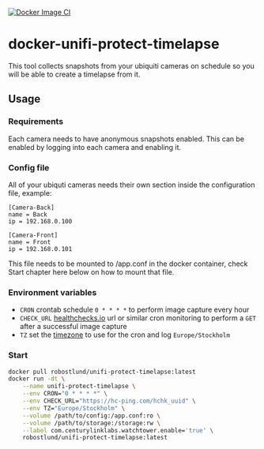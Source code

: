 [![Docker Image CI](https://github.com/robinostlund/docker-unifi-protect-timelapse/actions/workflows/docker-build.yaml/badge.svg)](https://github.com/robinostlund/docker-unifi-protect-timelapse/actions/workflows/docker-build.yaml)

# docker-unifi-protect-timelapse
This tool collects snapshots from your ubiquiti cameras on schedule so you will be able to create a timelapse from it.

## Usage

### Requirements
Each camera needs to have anonymous snapshots enabled. This can be enabled by logging into each camera and enabling it.

### Config file
All of your ubiquti cameras needs their own section inside the configuration file, example:
```
[Camera-Back]
name = Back
ip = 192.168.0.100

[Camera-Front]
name = Front
ip = 192.168.0.101
```
This file needs to be mounted to /app.conf in the docker container, check Start chapter here below on how to mount that file.

### Environment variables
* `CRON` crontab schedule `0 * * * *` to perform image capture every hour
* `CHECK_URL` [healthchecks.io](https://healthchecks.io) url or similar cron monitoring to perform a `GET` after a successful image capture
* `TZ` set the [timezone](https://en.wikipedia.org/wiki/List_of_tz_database_time_zones) to use for the cron and log `Europe/Stockholm`

### Start
```sh
docker pull robostlund/unifi-protect-timelapse:latest
docker run -dt \
    --name unifi-protect-timelapse \
    --env CRON="0 * * * *" \
    --env CHECK_URL="https://hc-ping.com/hchk_uuid" \
    --env TZ="Europe/Stockholm" \
    --volume /path/to/config:/app.conf:ro \
    --volume /path/to/storage:/storage:rw \
    --label com.centurylinklabs.watchtower.enable='true' \
    robostlund/unifi-protect-timelapse:latest
```